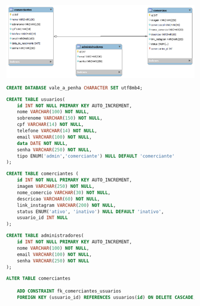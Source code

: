 ![](modelo-logico.png)

<!--  Crie um banco   -->
```sql
CREATE DATABASE vale_a_penha CHARACTER SET utf8mb4;
```

<!-- Criar tabela COMERCIANTES  -->
```sql
CREATE TABLE usuarios(
    id INT NOT NULL PRIMARY KEY AUTO_INCREMENT,
    nome VARCHAR(100) NOT NULL,
    sobrenome VARCHAR(150) NOT NULL,
    cpf VARCHAR(14) NOT NULL,
    telefone VARCHAR(14) NOT NULL,
    email VARCHAR(100) NOT NULL,
    data DATE NOT NULL,    
    senha VARCHAR(250) NOT NULL,
    tipo ENUM('admin','comerciante') NULL DEFAULT 'comerciante'      
); 
```

<!-- Criar tabela COMERCIOS  -->
```sql
CREATE TABLE comerciantes (
    id INT NOT NULL PRIMARY KEY AUTO_INCREMENT,
    imagem VARCHAR(250) NOT NULL,
    nome_comercio VARCHAR(30) NOT NULL,
    descricao VARCHAR(60) NOT NULL,
    link_instagram VARCHAR(200) NOT NULL,
    status ENUM('ativo', 'inativo') NULL DEFAULT 'inativo',
    usuario_id INT NULL       
); 
```

<!-- Criar tabela ADMINISTRADORES  -->
```sql
CREATE TABLE administradores(
    id INT NOT NULL PRIMARY KEY AUTO_INCREMENT,
    nome VARCHAR(100) NOT NULL,
    email VARCHAR(100) NOT NULL,    
    senha VARCHAR(250) NOT NULL           
); 
```

<!--Criando a chave-estrangeira Confirmar se está correto com a opção on Delete Cascade-->
```sql
ALTER TABLE comerciantes

    ADD CONSTRAINT fk_comerciantes_usuarios
    FOREIGN KEY (usuario_id) REFERENCES usuarios(id) ON DELETE CASCADE;  
    
```

<!-- 	ON DELETE CASCADE – Uma operação de exclusão em uma tabela referenciada se propaga (cascade = em cascata) para as chaves estrangeiras correspondentes. Ou seja, ao excluir um registro em uma tabela, um registro relacionado em outra tabela é automaticamente excluído. Por exemplo, se uma editora de uma tabela de editoras for excluída, os livros da tabela de livros relacionados com esta editora também serão excluídos automaticamente. -->


<!-- ADD CONSTRAINT fk_comercios_comerciantes
    FOREIGN KEY (comerciante_id) REFERENCES comerciantes(id) ON DELETE CASCADE; -->